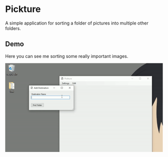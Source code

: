 # Pickture
A simple application for sorting a folder of pictures into multiple other folders.

## Demo 
Here you can see me sorting some really important images.

![](Resources/Demo.gif)
